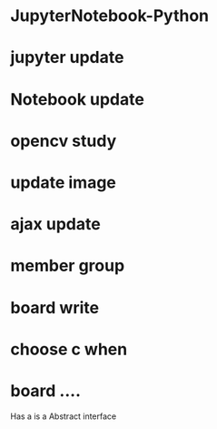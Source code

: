 # JupyterNotebook-Python
# jupyter update
# Notebook update
# opencv study
# update image
# ajax update
# member group
# board write
# choose c when 
# board ....
Has a is a
Abstract interface
